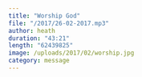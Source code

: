 ```yaml
---
title: "Worship God"
file: "/2017/26-02-2017.mp3"
author: heath
duration: "43:21"
length: "62439825"
image: /uploads/2017/02/worship.jpg
category: message
---
```

